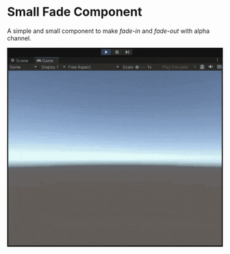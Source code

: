 # Small Fade Component

A simple and small component to make *fade-in* and *fade-out* with alpha channel.

<p align="center">
  <img src="demonstration.gif" alt="A demonstration of fade-in and fade-out effect in Unity.">
</p>
